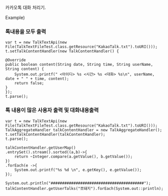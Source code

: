 카카오톡 대화 처리기.

Example)



### 톡내용을 모두 출력

	var t = new TalkTextApi(new File(TalkTextFileTest.class.getResource("KakaoTalk.txt").toURI()));
	t.setTalkContentHandler(new TalkContentHandler() {

	@Override
	public boolean content(String date, String time, String userName, String content) {
		System.out.printf(" <아이디> %s <시간> %s <대화> %s\n", userName, date + " " + time, content);
		return false;
	}
	});
	t.parse();
	
	
### 톡 내용이 많은 사용자 출력 및 대화내용출력

	var t = new TalkTextApi(new File(TalkTextFileTest.class.getResource("KakaoTalk.txt").toURI()));
	TalkAggregateHandler talkContentHandler = new TalkAggregateHandler();
	t.setTalkContentHandler(talkContentHandler);
	t.parse();

	talkContentHandler.getUserMap()
	.entrySet().stream().sorted((a,b)->{
		return ~Integer.compare(a.getValue(), b.getValue());
	})
	.forEach(e ->{
		System.out.printf("%s %d \n", e.getKey(), e.getValue());
	});

	System.out.println("#########################################");
	talkContentHandler.getUserTalks("쪼돼지").forEach(System.out::println);

